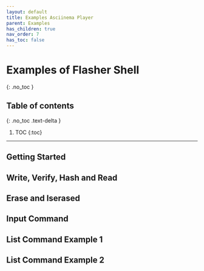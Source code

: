 ```yaml
---
layout: default
title: Examples Asciinema Player
parent: Examples
has_children: true
nav_order: 7
has_toc: false
---
```

# Examples of Flasher Shell
{: .no_toc }

## Table of contents
{: .no_toc .text-delta }

1. TOC
{:toc}

---

## Getting Started

<script id="asciicast-406265" src="https://asciinema.org/a/406265.js" async></script>

## Write, Verify, Hash and Read

<script id="asciicast-406269" src="https://asciinema.org/a/406269.js" async></script>

## Erase and Iserased

<script id="asciicast-406266" src="https://asciinema.org/a/406266.js" async></script>

## Input Command

<script id="asciicast-406267" src="https://asciinema.org/a/406267.js" async></script>

## List Command Example 1

<script id="asciicast-406268" src="https://asciinema.org/a/406268.js" async></script>

## List Command Example 2

<script id="asciicast-406611" src="https://asciinema.org/a/406611.js" async></script>

